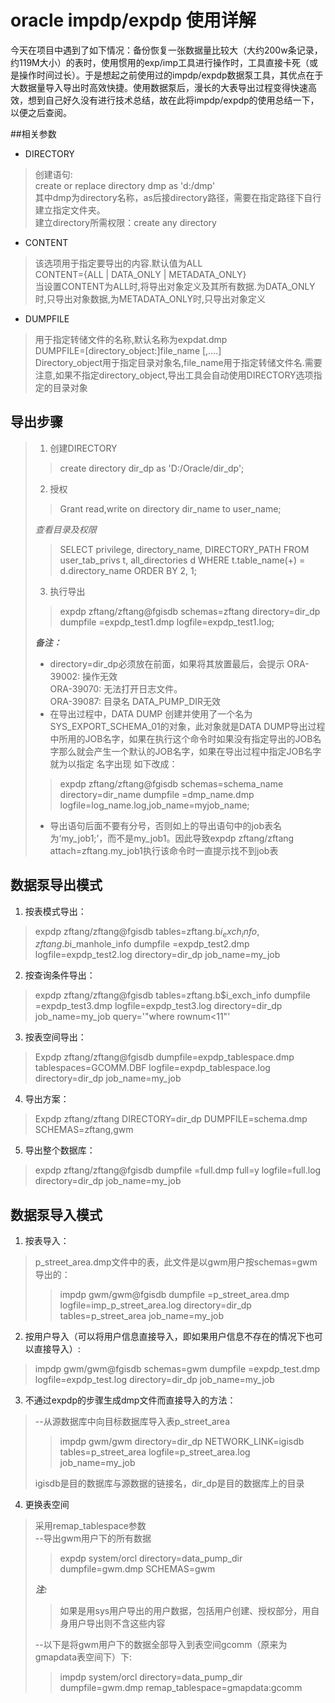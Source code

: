 # oracle impdp/expdp 使用详解

今天在项目中遇到了如下情况：备份恢复一张数据量比较大（大约200w条记录，约119M大小）的表时，使用惯用的exp/imp工具进行操作时，工具直接卡死（或是操作时间过长）。于是想起之前使用过的impdp/expdp数据泵工具，其优点在于大数据量导入导出时高效快捷。使用数据泵后，漫长的大表导出过程变得快速高效，想到自己好久没有进行技术总结，故在此将impdp/expdp的使用总结一下，以便之后查阅。

##相关参数
+ DIRECTORY
>创建语句:  
create or replace directory dmp as 'd:/dmp'  
其中dmp为directory名称，as后接directory路径，需要在指定路径下自行建立指定文件夹。  
建立directory所需权限：create any directory

+ CONTENT
>该选项用于指定要导出的内容.默认值为ALL  
CONTENT={ALL | DATA_ONLY | METADATA_ONLY}  
当设置CONTENT为ALL时,将导出对象定义及其所有数据.为DATA_ONLY时,只导出对象数据,为METADATA_ONLY时,只导出对象定义

+ DUMPFILE
>用于指定转储文件的名称,默认名称为expdat.dmp  
DUMPFILE=[directory_object:]file_name [,….]  
Directory_object用于指定目录对象名,file_name用于指定转储文件名.需要注意,如果不指定directory_object,导出工具会自动使用DIRECTORY选项指定的目录对象

## 导出步骤
> 1. 创建DIRECTORY  
>>create directory dir_dp as 'D:/Oracle/dir_dp';
>   
> 2. 授权  
>>Grant read,write on directory dir_name to user_name;
>
> _查看目录及权限_
>>SELECT privilege, directory_name, DIRECTORY_PATH FROM user_tab_privs t, all_directories d
 WHERE t.table_name(+) = d.directory_name ORDER BY 2, 1;
>
> 3. 执行导出
>>expdp zftang/zftang@fgisdb schemas=zftang directory=dir_dp dumpfile =expdp_test1.dmp logfile=expdp_test1.log;
>
> ___备注：___  
> + directory=dir_dp必须放在前面，如果将其放置最后，会提示 ORA-39002: 操作无效  
>ORA-39070: 无法打开日志文件。  
>ORA-39087: 目录名 DATA_PUMP_DIR无效
> + 在导出过程中，DATA DUMP 创建并使用了一个名为SYS_EXPORT_SCHEMA_01的对象，此对象就是DATA DUMP导出过程中所用的JOB名字，如果在执行这个命令时如果没有指定导出的JOB名字那么就会产生一个默认的JOB名字，如果在导出过程中指定JOB名字就为以指定
>名字出现
>如下改成：
>>expdp zftang/zftang@fgisdb schemas=schema_name directory=dir_name dumpfile =dmp_name.dmp
>>logfile=log_name.log,job_name=myjob_name;
>
> + 导出语句后面不要有分号，否则如上的导出语句中的job表名为‘my_job1;’，而不是my_job1。因此导致expdp zftang/zftang attach=zftang.my_job1执行该命令时一直提示找不到job表

## 数据泵导出模式
1. 按表模式导出：  
>expdp zftang/zftang@fgisdb  tables=zftang.b$i_exch_info,zftang.b$i_manhole_info dumpfile =expdp_test2.dmp logfile=expdp_test2.log directory=dir_dp job_name=my_job

2. 按查询条件导出：
>expdp zftang/zftang@fgisdb  tables=zftang.b$i_exch_info dumpfile =expdp_test3.dmp logfile=expdp_test3.log directory=dir_dp job_name=my_job query='"where rownum<11"'

3. 按表空间导出：  
>Expdp zftang/zftang@fgisdb dumpfile=expdp_tablespace.dmp tablespaces=GCOMM.DBF logfile=expdp_tablespace.log directory=dir_dp job_name=my_job

4. 导出方案：  
>Expdp zftang/zftang DIRECTORY=dir_dp DUMPFILE=schema.dmp SCHEMAS=zftang,gwm

5. 导出整个数据库：
>expdp zftang/zftang@fgisdb dumpfile =full.dmp full=y logfile=full.log directory=dir_dp job_name=my_job

## 数据泵导入模式

1. 按表导入：
>p_street_area.dmp文件中的表，此文件是以gwm用户按schemas=gwm导出的：  
>>impdp gwm/gwm@fgisdb  dumpfile =p_street_area.dmp logfile=imp_p_street_area.log directory=dir_dp tables=p_street_area job_name=my_job

2. 按用户导入（可以将用户信息直接导入，即如果用户信息不存在的情况下也可以直接导入）:
>impdp gwm/gwm@fgisdb schemas=gwm dumpfile =expdp_test.dmp logfile=expdp_test.log directory=dir_dp job_name=my_job

3. 不通过expdp的步骤生成dmp文件而直接导入的方法：
>--从源数据库中向目标数据库导入表p_street_area
>>impdp gwm/gwm directory=dir_dp NETWORK_LINK=igisdb tables=p_street_area logfile=p_street_area.log  job_name=my_job
>
>igisdb是目的数据库与源数据的链接名，dir_dp是目的数据库上的目录

4. 更换表空间
>采用remap_tablespace参数  
>--导出gwm用户下的所有数据
>>expdp system/orcl directory=data_pump_dir dumpfile=gwm.dmp SCHEMAS=gwm  
>
> ___注:___  
>>如果是用sys用户导出的用户数据，包括用户创建、授权部分，用自身用户导出则不含这些内容
>
>--以下是将gwm用户下的数据全部导入到表空间gcomm（原来为gmapdata表空间下）下:
>>impdp system/orcl directory=data_pump_dir dumpfile=gwm.dmp remap_tablespace=gmapdata:gcomm






